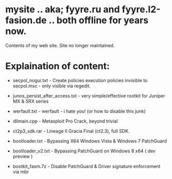 # mysite .. aka; fyyre.ru and fyyre.l2-fasion.de .. both offline for years now.

Contents of my web site.  Site no longer maintained.

# Explaination of content:

+ secpol_nogui.txt -  Create policies execution policies invisible to secpol.msc - only visible via regedit.
+ junos_persist_after_access.txt - very simple/effective rootkit for Juniper MX & SRX series
+ werfault.txt - werfault - i hate you! (or how to disable this junk)
+ dllmain.cpp - Metasploit Pro Crack, beyond trivial
+ ct2p3_sdk.rar - Lineage II Gracia Final (ct2.3), full SDK.


+ bootloader.txt - Bypassing X64 Windows Vista & Windows 7 PatchGuard
+ bootloader_v2.txt - Bypassing PatchGuard on Windows 8 x64 ( dev preview )
+ bootkit_fasm.7z - Disable PatchGuard & Driver signature enforcement via mbr

